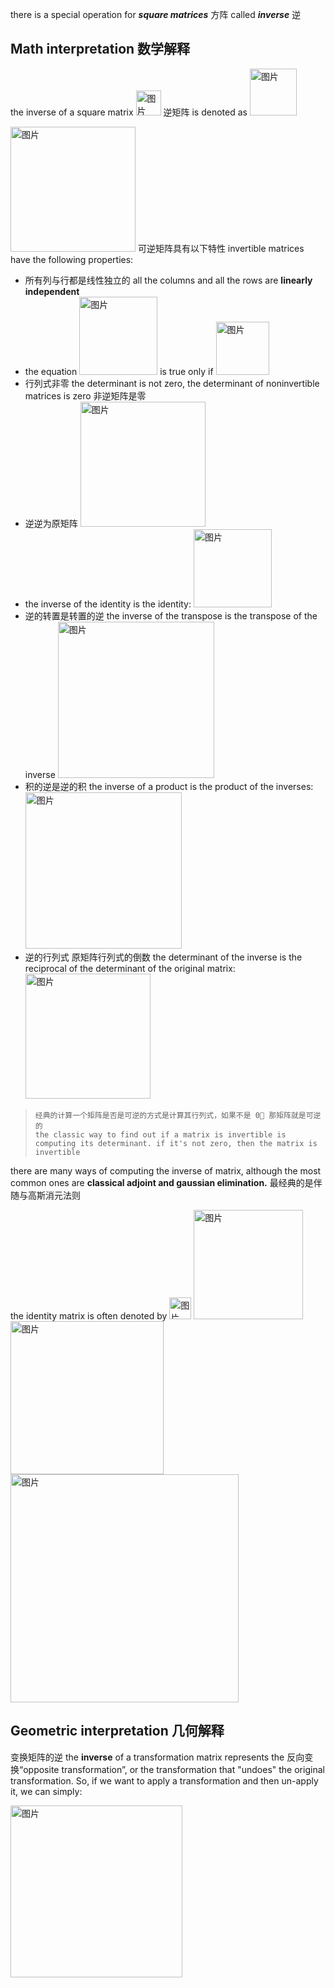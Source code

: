 there is a special operation for ***square matrices*** 方阵 called ***inverse*** 逆
## Math interpretation 数学解释
the inverse of a square matrix <img width="40" alt="图片" src="https://user-images.githubusercontent.com/31954987/226263793-f6b47b1b-a3e0-4085-9e95-58dd433d2bb6.png"> 逆矩阵
 is denoted as <img width="75" alt="图片" src="https://user-images.githubusercontent.com/31954987/226263675-475783f6-468b-44fa-9630-e32348240c3e.png">
 
 <img width="200" alt="图片" src="https://user-images.githubusercontent.com/31954987/226265167-db1c0ac9-f620-4b3e-928d-d8f71cfbd8b3.png">
可逆矩阵具有以下特性 invertible matrices have the following properties:

- 所有列与行都是线性独立的 all the columns and all the rows are **linearly independent**
- the equation <img width="125" alt="图片" src="https://user-images.githubusercontent.com/31954987/226274173-3c3bf5e4-0838-4cfe-a22c-8403db504b81.png"> is true only if <img width="85" alt="图片" src="https://user-images.githubusercontent.com/31954987/226274379-dfb01402-9ce6-4f7e-a5fb-e61de7594309.png">
- 行列式非零 the determinant is not zero, the determinant of noninvertible matrices is zero 非逆矩阵是零
- 逆逆为原矩阵 <img width="200" alt="图片" src="https://user-images.githubusercontent.com/31954987/226284079-581718e7-df85-4591-a026-a0fc0435b9f0.png">
- the inverse of the identity is the identity: <img width="125" alt="图片" src="https://user-images.githubusercontent.com/31954987/226284577-f6360a51-883e-4635-a005-ade173e421ff.png">
- 逆的转置是转置的逆 the inverse of the transpose is the transpose of the inverse <img width="250" alt="图片" src="https://user-images.githubusercontent.com/31954987/226285325-d4a183e9-ef11-4918-b0a4-f94f1685c2c8.png">
- 积的逆是逆的积 the inverse of a product is the product of the inverses:<img width="250" alt="图片" src="https://user-images.githubusercontent.com/31954987/226291011-01111915-09fd-4017-becd-2098334784b7.png">
- 逆的行列式 原矩阵行列式的倒数 the determinant of the inverse is the reciprocal of the determinant of the original matrix: <img width="200" alt="图片" src="https://user-images.githubusercontent.com/31954987/226306112-d5009bf5-0a08-4db8-8b64-a27866754db0.png">

> ```
> 经典的计算一个矩阵是否是可逆的方式是计算其行列式，如果不是 0⃣️ 那矩阵就是可逆的
> the classic way to find out if a matrix is invertible is computing its determinant. if it's not zero, then the matrix is invertible
> ```

there are many ways of computing the inverse of matrix, although the most common ones are **classical adjoint and gaussian elimination.** 最经典的是伴随与高斯消元法则

the identity matrix is often denoted by <img width="35" alt="图片" src="https://user-images.githubusercontent.com/31954987/226500244-ff5b21d1-a59d-4d13-8f10-9891eb4c41c9.png"> <img width="175" alt="图片" src="https://user-images.githubusercontent.com/31954987/226501251-7e741819-3fd8-46e7-a950-d9e9224389cb.png"> <img width="245" alt="图片" src="https://user-images.githubusercontent.com/31954987/226538729-502a38c7-baa2-4284-a217-aec47739c468.png">
<img width="365" alt="图片" src="https://user-images.githubusercontent.com/31954987/226541408-2e48d121-d8dc-4bba-ba98-42a891fb89ea.png">

## Geometric interpretation 几何解释
变换矩阵的逆 the **inverse** of a transformation matrix represents the 反向变换“opposite transformation”, or the transformation that "undoes" the original transformation. So, if we want to apply a transformation and then un-apply it, we can simply:

<img width="275" alt="图片" src="https://user-images.githubusercontent.com/31954987/226543448-cfe20674-03b9-4fbe-93b8-41db8a95459e.png">
